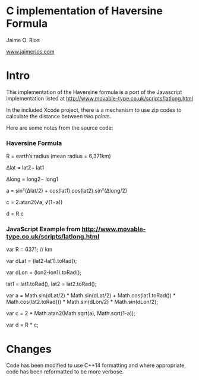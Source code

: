 # C implementation of Haversine Formula

Jaime O. Rios

www.jaimerios.com

# Intro
This implementation of the Haversine formula is a port of the Javascript implementation listed at http://www.movable-type.co.uk/scripts/latlong.html

In the included Xcode project, there is a mechanism to use zip codes to calculate the distance between two points.

Here are some notes from the source code:

### Haversine Formula
R = earth’s radius (mean radius = 6,371km)

Δlat = lat2− lat1

Δlong = long2− long1

a = sin²(Δlat/2) + cos(lat1).cos(lat2).sin²(Δlong/2)

c = 2.atan2(√a, √(1−a))

d = R.c

### JavaScript Example from http://www.movable-type.co.uk/scripts/latlong.html
var R = 6371; // km

var dLat = (lat2-lat1).toRad();

var dLon = (lon2-lon1).toRad();

lat1 = lat1.toRad(), lat2 = lat2.toRad();


var a = Math.sin(dLat/2) * Math.sin(dLat/2) +
Math.cos(lat1.toRad()) * Math.cos(lat2.toRad()) * 
Math.sin(dLon/2) * Math.sin(dLon/2); 

var c = 2 * Math.atan2(Math.sqrt(a), Math.sqrt(1-a));

var d = R * c;


# Changes
Code has been modified to use C++14 formatting and where appropriate, code has been reformatted to be more verbose.